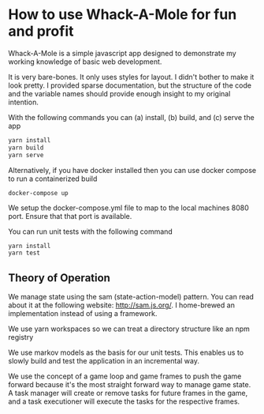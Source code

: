 # How to use Whack-A-Mole for fun and profit

Whack-A-Mole is a simple javascript app designed to demonstrate my working 
knowledge of basic web development.

It is very bare-bones. It only uses styles for layout. I didn't bother
to make it look pretty. I provided sparse documentation, but the 
structure of the code and the variable names should provide enough
insight to my original intention.

With the following commands you can (a) install, (b) build, and (c) serve the app
```bash
yarn install
yarn build
yarn serve
```

Alternatively, if you have docker installed then you can use docker compose to 
run a containerized build 
```
docker-compose up
```

We setup the docker-compose.yml file to map to the local machines 8080 port. 
Ensure that that port is available.

You can run unit tests with the following command
```bash
yarn install
yarn test
```

## Theory of Operation

We manage state using the sam (state-action-model) pattern.  You can read about
it at the following website: http://sam.js.org/. I home-brewed an implementation
instead of using a framework. 

We use yarn workspaces so we can treat a directory structure like an npm
registry

We use markov models as the basis for our unit tests. This enables us to slowly
build and test the application in an incremental way.

We use the concept of a game loop and game frames to push the game forward 
because it's the most straight forward way to manage game state. A task
manager will create or remove tasks for future frames in the game, and a 
task executioner will execute the tasks for the respective frames.